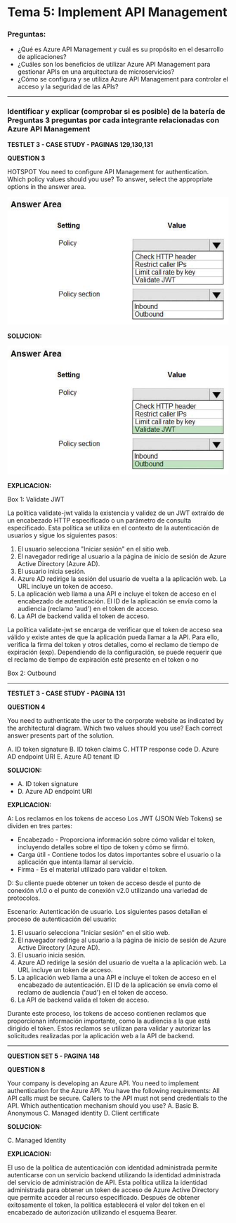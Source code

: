 # Tema 5: Implement API Management



### Preguntas:

- ¿Qué es Azure API Management y cuál es su propósito en el desarrollo de aplicaciones?
- ¿Cuáles son los beneficios de utilizar Azure API Management para gestionar APIs en una
  arquitectura de microservicios?
- ¿Cómo se configura y se utiliza Azure API Management para controlar el acceso y la
  seguridad de las APIs?



-------------------------------------------------------------------------------------------------------------------------------------------------------------------------------------------



### Identificar y explicar (comprobar si es posible) de la batería de Preguntas 3 preguntas por cada integrante relacionadas con Azure API Management





**TESTLET 3 - CASE STUDY -  PAGINAS 129,130,131**

**QUESTION 3**

HOTSPOT
You need to configure API Management for authentication.
Which policy values should you use? To answer, select the appropriate options in the answer area.



![tema5-pregunta3](imagenes/tema5pregunta3.png)



**SOLUCION:**

![tema5-pregunta3-respuesta](imagenes/tema5pregunta3-respuesta.png)



**EXPLICACION:**

Box 1: Validate JWT

La política validate-jwt valida la existencia y validez de un JWT extraído de un encabezado HTTP especificado o un parámetro de consulta especificado. Esta política se utiliza en el contexto de la autenticación de usuarios y sigue los siguientes pasos:

1. El usuario selecciona "Iniciar sesión" en el sitio web.
2. El navegador redirige al usuario a la página de inicio de sesión de Azure Active Directory (Azure AD).
3. El usuario inicia sesión.
4. Azure AD redirige la sesión del usuario de vuelta a la aplicación web. La URL incluye un token de acceso.
5. La aplicación web llama a una API e incluye el token de acceso en el encabezado de autenticación. El ID de la aplicación se envía como la audiencia (reclamo 'aud') en el token de acceso.
6. La API de backend valida el token de acceso.

La política validate-jwt se encarga de verificar que el token de acceso sea válido y existe antes de que la aplicación pueda llamar a la API. Para ello, verifica la firma del token y otros detalles, como el reclamo de tiempo de expiración (exp). Dependiendo de la configuración, se puede requerir que el reclamo de tiempo de expiración esté presente en el token o no

Box 2: Outbound







-------------------------------------------------------------------------------------------------------------------------------------------------------------------------------------------







**TESTLET 3 - CASE STUDY - PAGINA 131**

**QUESTION 4**

You need to authenticate the user to the corporate website as indicated by the architectural diagram.
Which two values should you use? Each correct answer presents part of the solution.

A. ID token signature
B. ID token claims
C. HTTP response code
D. Azure AD endpoint URI
E. Azure AD tenant ID



**SOLUCION:**

- A. ID token signature
- D. Azure AD endpoint URI





**EXPLICACION:**



A: Los reclamos en los tokens de acceso Los JWT (JSON Web Tokens) se dividen en tres partes:

- Encabezado - Proporciona información sobre cómo validar el token, incluyendo detalles sobre el tipo de token y cómo se firmó.
- Carga útil - Contiene todos los datos importantes sobre el usuario o la aplicación que intenta llamar al servicio.
- Firma - Es el material utilizado para validar el token.

D: Su cliente puede obtener un token de acceso desde el punto de conexión v1.0 o el punto de conexión v2.0 utilizando una variedad de protocolos.

Escenario: Autenticación de usuario. Los siguientes pasos detallan el proceso de autenticación del usuario:

1. El usuario selecciona "Iniciar sesión" en el sitio web.
2. El navegador redirige al usuario a la página de inicio de sesión de Azure Active Directory (Azure AD).
3. El usuario inicia sesión.
4. Azure AD redirige la sesión del usuario de vuelta a la aplicación web. La URL incluye un token de acceso.
5. La aplicación web llama a una API e incluye el token de acceso en el encabezado de autenticación. El ID de la aplicación se envía como el reclamo de audiencia ('aud') en el token de acceso.
6. La API de backend valida el token de acceso.

Durante este proceso, los tokens de acceso contienen reclamos que proporcionan información importante, como la audiencia a la que está dirigido el token. Estos reclamos se utilizan para validar y autorizar las solicitudes realizadas por la aplicación web a la API de backend.





-------------------------------------------------------------------------------------------------------------------------------------------------------------------------------------------





**QUESTION SET 5 - PAGINA 148**

**QUESTION 8**

Your company is developing an Azure API.
You need to implement authentication for the Azure API. You have the following requirements:
All API calls must be secure.
Callers to the API must not send credentials to the API.
Which authentication mechanism should you use?
A. Basic
B. Anonymous
C. Managed identity
D. Client certificate



**SOLUCION:**

C. Managed Identity



**EXPLICACION:**



El uso de la política de autenticación con identidad administrada permite autenticarse con un servicio backend utilizando la identidad administrada del servicio de administración de API. Esta política utiliza la identidad administrada para obtener un token de acceso de Azure Active Directory que permite acceder al recurso especificado. Después de obtener exitosamente el token, la política establecerá el valor del token en el encabezado de autorización utilizando el esquema Bearer.

